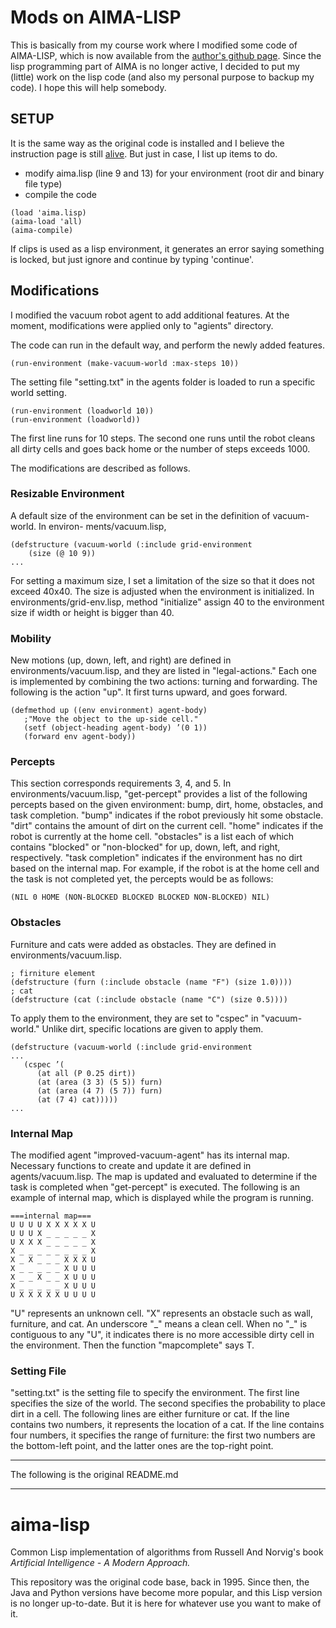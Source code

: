 # Mods on AIMA-LISP

This is basically from my course work where I modified some code of AIMA-LISP, which is now available from the [author's github page](https://github.com/aimacode/aima-lisp).
Since the lisp programming part of AIMA is no longer active, I decided to put my (little) work on the lisp code (and also my personal purpose to backup my code). I hope this will help somebody.

## SETUP
It is the same way as the original code is installed and I believe the instruction page is still [alive](http://aima.cs.berkeley.edu/lisp/doc/install.html).
But just in case, I list up items to do.
- modify aima.lisp (line 9 and 13) for your environment (root dir and binary file type)
- compile the code
```
(load 'aima.lisp)
(aima-load 'all)
(aima-compile)
```
If clips is used as a lisp environment, it generates an error saying something is locked, but just ignore and continue by typing 'continue'.

## Modifications
I modified the vacuum robot agent to add additional features.
At the moment, modifications were applied only to "agients" directory.

The code can run in the default way, and perform the newly added features.
```
(run-environment (make-vacuum-world :max-steps 10))
```

The setting file "setting.txt" in the agents folder is loaded to run a specific world setting.
```
(run-environment (loadworld 10))
(run-environment (loadworld))
```
The first line runs for 10 steps. The second one runs until the robot cleans all dirty cells
and goes back home or the number of steps exceeds 1000.

The modifications are described as follows.

### Resizable Environment
A default size of the environment can be set in the definition of vacuum-world. In environ-
ments/vacuum.lisp,
```
(defstructure (vacuum-world (:include grid-environment
    (size (@ 10 9))
...
```
For setting a maximum size, I set a limitation of the size so that it does not exceed
40x40. The size is adjusted when the environment is initialized.
In environments/grid-env.lisp,
method "initialize" assign 40 to the environment size if width or height is bigger than 40.

### Mobility
New motions (up, down, left, and right) are defined in environments/vacuum.lisp,
and they are listed in "legal-actions."
Each one is implemented by combining the two actions: turning and forwarding.
The following is the action "up". It first turns upward, and goes forward.
```
(defmethod up ((env environment) agent-body)
   ;"Move the object to the up-side cell."
   (setf (object-heading agent-body) ’(0 1))
   (forward env agent-body))
```

### Percepts
This section corresponds requirements 3, 4, and 5.
In environments/vacuum.lisp,
"get-percept" provides a list of the following percepts based on the given environment:
bump, dirt, home, obstacles, and task completion.
"bump" indicates if the robot previously hit some obstacle.
"dirt" contains the amount of dirt on the current cell.
"home" indicates if the robot is currently at the home cell.
"obstacles" is a list each of which contains "blocked" or "non-blocked"
for up, down, left, and right, respectively.
"task completion" indicates if the environment has no dirt based on the internal map.
For example, if the robot is at the home cell and the task is not completed yet, the
percepts would be as follows:
```
(NIL 0 HOME (NON-BLOCKED BLOCKED BLOCKED NON-BLOCKED) NIL)
```

### Obstacles
Furniture and cats were added as obstacles. They are defined in environments/vacuum.lisp.
```
; firniture element
(defstructure (furn (:include obstacle (name "F") (size 1.0))))
; cat
(defstructure (cat (:include obstacle (name "C") (size 0.5))))
```
To apply them to the environment, they are set to "cspec" in "vacuum-world."
Unlike dirt, specific locations are given to apply them.
```
(defstructure (vacuum-world (:include grid-environment
...
   (cspec ’(
      (at all (P 0.25 dirt))
      (at (area (3 3) (5 5)) furn)
      (at (area (4 7) (5 7)) furn)
      (at (7 4) cat)))))
...
```

### Internal Map
The modified agent "improved-vacuum-agent" has its internal map. Necessary functions to
create and update it are defined in agents/vacuum.lisp. The map is updated and evaluated
to determine if the task is completed when "get-percept" is executed. The following is an
example of internal map, which is displayed while the program is running.
```
===internal map===
U U U U X X X X X U
U U U X _ _ _ _ _ X
U X X X _ _ _ _ _ X
X _ _ _ _ _ _ _ _ X
X _ X _ _ _ X X X U
X _ _ _ _ _ X U U U
X _ _ X _ _ X U U U
X _ _ _ _ _ X U U U
U X X X X X U U U U
```
"U" represents an unknown cell. "X" represents an obstacle such as wall, furniture, and
cat. An underscore "\_" means a clean cell. When no "\_" is contiguous to any "U", it indicates
there is no more accessible dirty cell in the environment. Then the function "mapcomplete"
says T.

### Setting File
"setting.txt" is the setting file to specify the environment. The first line specifies the size of
the world. The second specifies the probability to place dirt in a cell. The following lines are
either furniture or cat. If the line contains two numbers, it represents the location of a cat.
If the line contains four numbers, it specifies the range of furniture: the first two numbers
are the bottom-left point, and the latter ones are the top-right point.

***
The following is the original README.md
***

# aima-lisp

Common Lisp implementation of algorithms from Russell And Norvig's book *Artificial Intelligence - A Modern Approach.*

This repository was the original code base, back in 1995.
Since then, the Java and Python versions have become more popular, and this Lisp version is no
longer up-to-date. But it is here for whatever use you want to make of it.
